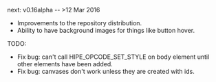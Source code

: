 next: v0.16alpha -- >12 Mar 2016

- Improvements to the repository distribution.
- Ability to have background images for things like button hover.

TODO:

- Fix bug: can't call HIPE_OPCODE_SET_STYLE on body element until other elements have been added.
- Fix bug: canvases don't work unless they are created with ids.
